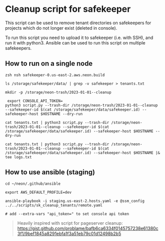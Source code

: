 # Cleanup script for safekeeper

This script can be used to remove tenant directories on safekeepers for projects which do not longer exist (deleted in console).

To run this script you need to upload it to safekeeper (i.e. with SSH), and run it with python3. Ansible can be used to run this script on multiple safekeepers.

## How to run on a single node

```
zsh nsh safekeeper-0.us-east-2.aws.neon.build

ls /storage/safekeeper/data/ | grep -v safekeeper > tenants.txt

mkdir -p /storage/neon-trash/2023-01-01--cleanup

 export CONSOLE_API_TOKEN=
python3 script.py --trash-dir /storage/neon-trash/2023-01-01--cleanup --safekeeper-id $(cat /storage/safekeeper/data/safekeeper.id) --safekeeper-host $HOSTNAME --dry-run

cat tenants.txt | python3 script.py --trash-dir /storage/neon-trash/2023-01-01--cleanup --safekeeper-id $(cat /storage/safekeeper/data/safekeeper.id) --safekeeper-host $HOSTNAME --dry-run

cat tenants.txt | python3 script.py --trash-dir /storage/neon-trash/2023-01-01--cleanup --safekeeper-id $(cat /storage/safekeeper/data/safekeeper.id) --safekeeper-host $HOSTNAME |& tee logs.txt
```

## How to use ansible (staging)

```
cd ~/neon/.github/ansible

export AWS_DEFAULT_PROFILE=dev

ansible-playbook -i staging.us-east-2.hosts.yaml -e @ssm_config ../../scripts/sk_cleanup_tenants/remote.yaml

# add --extra-vars "api_token=" to set console api token
```

> Heavily inspired with script for pageserver cleanup: https://gist.github.com/problame/bafb6ca6334f0145757238e61380c3f1/9bef1845a8291ebfa1f3a51eb79c01d12498b2b5